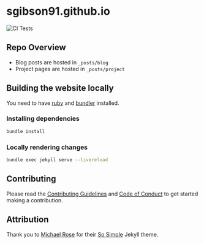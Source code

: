 # sgibson91.github.io

![CI Tests](https://github.com/sgibson91/sgibson91.github.io/workflows/CI%20Tests/badge.svg)

## Repo Overview

* Blog posts are hosted in `_posts/blog`
* Project pages are hosted in `_posts/project`

## Building the website locally

You need to have [ruby](https://www.ruby-lang.org/en/documentation/installation/) and [bundler](https://bundler.io/) installed.

### Installing dependencies

```bash
bundle install
```

### Locally rendering changes

```bash
bundle exec jekyll serve --livereload
```

## Contributing

Please read the [Contributing Guidelines](./CONTRIBUTING.md) and [Code of Conduct](./CODE_OF_CONDUCT.md) to get started making a contribution.

## Attribution

Thank you to [Michael Rose](https://github.com/mmistakes) for their [So Simple](https://github.com/mmistakes/so-simple-theme) Jekyll theme.
